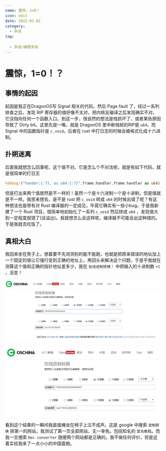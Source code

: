 ```yaml
---
name: 震惊，1=0！
icon: edit
date: 2022-01-01
category:
  - 杂谈
tag:

  - 杂谈/编程杂谈
---
```


# 震惊，1=0！？

## 事情的起因

起因是我正在DragonOS写 Signal 相关的代码，然后 Page fault 了，经过一系列排查之后，发现 RIP 寄存器的值好像不太对，把内核反编译之后发现确实不对，它没指向任何一个函数入口。到这一步，很自然的想法是栈损坏了，或者某些原因导致了 Dirty bit。这里先提一嘴，就是 DragonOS 里中断栈帧的RIP是 `u64`，而 Signal 中的函数指针是 `c_void`。后者在 rust 中打日志的时候会被格式化成十六进制。

## 扑朔迷离

后面我就想怎么回事呢，这个值不对。它是怎么个不对法呢，就是有如下代码，就是很简单的打日志

``` rust
kdebug!("hander:{:?}, as u64:{:?}",frame.handler,frame.handler as u64)
```

但是打出来两个值居然是不一样的！虽然一个是十六进制一个是十进制，但是值就是不一样。我思来想去，是不是 rust 把 `c_void` 转成 `u64` 的时候出错了呢？有这种想法也是带有对 Rust 编译器的一定成见，毕竟它确实有一些小bug。于是我新建了一个 Rust 项目，很简单地初始化了一系列 `c_void` 然后转成 `u64` ，发现值大到一定程度就错了(没溢出)。我就想怎么会这样呢，编译器不可能会出这种错的。于是我就去吃饭了。

## 真相大白

我回来坐在凳子上，想着要不先测测别的能不能跑，也就是把原来错误的地址加上一个固定的值让它强行变到正确的地址上，再回头来解决这个问题，于是乎我就在测算这个值和正确的指针地址差多少，我在 `在线进制转换！` 中把输入的十进制数 `+1` ，没变！

![+1之前](./image/震惊，1=0！？/image-1.png)

![+1之后](./image/震惊，1=0！？/image-2.png)

看到这个结果的一瞬间我直接瘫坐在椅子上泣不成声。这是 google 中搜索 `进制转换` 排第一的网站，我测试了第一页全部网站，无一幸免。包括知名的 `菜鸟教程`。而我一旦搜索 `Dec converter` 随便两个网站都是正确的。我不做任何评价，但是这着实给我来了一点小小的中国震撼。
